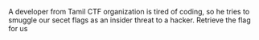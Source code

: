 A developer from Tamil CTF organization is tired of coding, so he tries to smuggle our secet flags as an insider threat to a hacker. Retrieve the flag for us